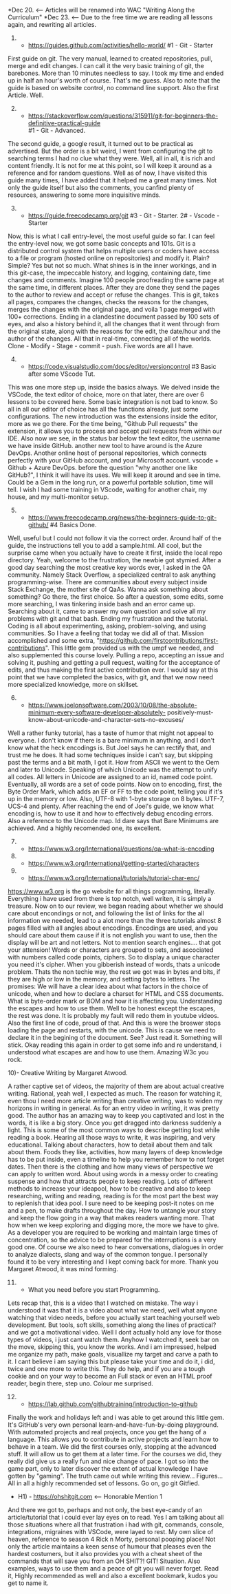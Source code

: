 
*Dec 20. <-- Articles will be renamed into WAC "Writing Along the Curriculum"
*Dec 23. <-- Due to the free time we are reading all lessons again, and rewriting all articles.

1) - https://guides.github.com/activities/hello-world/  #1 - Git - Starter

First guide on git. The very manual, learned to created repositories, pull, merge and edit changes. I can call it the very basic training of git, the barebones. More than 10 minutes needless to say. I took my time and ended up in half an hour's worth of course. That's me guess. Also to note that the guide is based on website control, no command line support. Also the first Article. Well.

2) - https://stackoverflow.com/questions/315911/git-for-beginners-the-definitive-practical-guide  
    #1 - Git - Advanced.

The second guide, a google result, it turned out to be practical as advertised. But the order is a bit weird, I went from configuring the git to searching terms I had no clue what they were. Well, all in all, it is rich and content friendly. It is not for me at this point, so I will keep it around as a reference and for random questions. Well as of now, I have visited this guide many times, I have added that it helped me a great many times. Not only the guide itself but also the comments, you canfind plenty of resources, answering to some more inquisitive minds.

3) - https://guide.freecodecamp.org/git   #3 - Git - Starter. 2# - Vscode - Starter

Now, this is what I call entry-level, the most useful guide so far. I can feel the entry-level now, we got some basic concepts and 101s. Git is a distributed control system that helps multiple users or coders have access to a file or program (hosted online on repositories) and modify it. Plain? Simple? Yes but not so much. What shines is in the inner workings, and in this git-case, the impeccable history, and logging, containing date, time changes and comments. Imagine 100 people proofreading the same page at the same time, in different places. After they are done they send the pages to the author to review and accept or refuse the changes. This is git, takes all pages, compares the changes, checks the reasons for the changes, merges the changes with the original page, and voila 1 page merged with 100+ corrections. Ending in a clandestine document passed by 100 sets of eyes, and also a history behind it, all the changes that it went through from the original state, along with the reasons for the edit, the date/hour and the author of the changes. All that in real-time, connecting all of the worlds. Clone - Modify - Stage - commit - push. Five words are all I have.

4) - https://code.visualstudio.com/docs/editor/versioncontrol   #3 Basic after some VScode Tut.

This was one more step up, inside the basics always. We delved inside the VSCode, the text editor of choice, more on that later, there are over 6 lessons to be covered here. Some basic integration is not bad to know. So all in all our editor of choice has all the functions already, just some configurations. The new introduction was the extensions inside the editor, more as we go there. For the time being, "Github Pull requests" the extension, it allows you to process and accept pull requests from within our IDE. Also now we see, in the status bar below the text editor, the username we have inside GitHub. another new tool to have around is the Azure DevOps. Another online host of personal repositories, which connects perfectly with your GitHub account, and your Microsoft account. vscode + Github + Azure DevOps. before the question "why another one like GitHub?", I think it will have its uses. We will keep it around and see in time. Could be a Gem in the long run, or a powerful portable solution, time will tell. I wish I had some training in VScode, waiting for another chair, my house, and my multi-monitor setup.

5) - https://www.freecodecamp.org/news/the-beginners-guide-to-git-github/   #4 Basics Done.

Well, useful but I could not follow it via the correct order. Around half of the guide, the instructions tell you to add a sample.html. All cool, but the surprise came when you actually have to create it first, inside the local repo directory. Yeah, welcome to the frustration, the newbie got stymied. After a good day searching the most creative key words ever, I asked in the QA community. Namely Stack Overflow, a specialized central to ask anything programming-wise. There are communities about every subject inside Stack Exchange, the mother site of QaAs. Wanna ask something about something? Go there, the first choice. So after a question, some edits, some more searching, I was tinkering inside bash and an error came up. Searching about it, came to answer my own question and solve all my problems with git and that bash. Ending my frustration and the tutorial. Coding is all about experimenting, asking, problem-solving, and using communities. So I have a feeling that today we did all of that. Mission accomplished and some extra, "https://github.com/firstcontributions/first-contributions". This little gem provided us with the umpf we needed, and also supplemented this course lovely. Pulling a repo, accepting an issue and solving it, pushing and getting a pull request, waiting for the acceptance of edits, and thus making the first active contribution ever. I would say at this point that we have completed the basics, with git, and that we now need more specialized knowledge, more on skillset.

6) - https://www.joelonsoftware.com/2003/10/08/the-absolute-minimum-every-software-developer-absolutely-
positively-must-know-about-unicode-and-character-sets-no-excuses/

Well a rather funky tutorial, has a taste of humor that might not appeal to everyone. I don't know if there is a bare minimum in anything, and I don't know what the heck encodings is. But Joel says he can rectify that, and trust me he does. It had some techniques inside i can't say, but skipping past the terms and a bit math, I got it. How from ASCII we went to the Oem and later to Unicode. Speaking of which Unicode was the attempt to unify all codes. All letters in Unicode are assigned to an id, named code point. Eventually, all words are a set of code points. Now on to encoding, first, the Byte Order Mark, which adds an EF or FF to the code point, telling you if it's up in the memory or low. Also, UTF-8 with 1-byte storage on 8 bytes. UTF-7, UCS-4 and plenty. After reaching the end of Joel's guide, we know what encoding is, how to use it and how to effectively debug encoding errors. Also a reference to the Unicode map. Id dare says that Bare Minimums are achieved. And a highly recomended one, its excellent.


7) - https://www.w3.org/International/questions/qa-what-is-encoding
8) - https://www.w3.org/International/getting-started/characters
9) - https://www.w3.org/International/tutorials/tutorial-char-enc/

https://www.w3.org is the go website for all things programming, literally. Everything i have used from there is top notch, well writen, it is simply a treasure. Now on to our review, we began reading about whether we should care about encondings or not, and following the list of links for the all information we needed, lead to a alot more than the three tutorials almost 8 pages filled with all angles about encodings. Encodings are used, and you should care about them cause if it is not english you want to use, then the display will be art and not letters. Not to mention search engines.... that got your attension! Words or characters are grouped to sets, and ascociated with numbers called code points, ciphers. So to display a unique character you need it's cipher. When you gibberish instead of words, thats a unicode problem. Thats the non techie way, the rest we got was in bytes and bits, if they are high or low in the memory, and setting bytes to letters. The promises: We will have a clear idea about what factors in the choice of unicode, when and how to declare a charset for HTML and CSS documents. What is byte-order mark or BOM and how it is affecting you. Understanding the escapes and how to use them. Well to be honest except the escapes, the rest was done. It is probably my fault will redo them in youtube videos. Also <meta charset="utf-8"/> the first line of code, proud of that.
And this is were the broswer stops loading the page and restarts, with the unicode. This is cause we need to declare it in the begining of the document. See? Just read it. Something will stick. Okay reading this again in order to get some info and re understand, i understood what escapes are and how to use them. Amazing W3c you rock.

10)- Creative Writing by Margaret Atwood.

A rather captive set of videos, the majority of them are about actual creative writing. Rational, yeah well, I expected as much. The reason for watching it, even thou I need more article writing than creative writing, was to widen my horizons in writing in general. As for an entry video in writing, it was pretty good. The author has an amazing way to keep you captivated and lost in the words, it is like a big story. Once you get dragged into darkness suddenly a light. This is some of the most common ways to describe getting lost while reading a book. Hearing all those ways to write, it was inspiring, and very educational. Talking about characters, how to detail about them and talk about them. Foods they like, activities, how many layers of deep knowledge has to be put inside, even a timeline to help you remember how to not forget dates. Then there is the clothing and how many views of perspective we can apply to written word. About using words in a messy order to creating suspense and how that attracts people to keep reading. Lots of different methods to increase your ideapool, how to be creative and also to keep researching, writing and reading, reading is for the most part the best way to replenish that idea pool. I sure need to be keeping post-it notes on me and a pen, to make drafts throughout the day. How to untangle your story and keep the flow going in  a way that makes readers wanting more. That how when we keep exploring and digging more, the more we have to give. As a developer you are required to be working and maintain large times of concentration, so the advice to be prepared for the interruptions is a very good one. Of course we also need to hear conversations, dialogues in order to analyze dialects, slang and way of the common tongue. I personally found it to be very interesting and I kept coming back for more. Thank you Margaret Atwood, it was mind forming.

11) - What you need before you start Programming.

Lets recap that, this is a video that I watched on mistake.
The way i understood it was that it is a video about what we need, well what anyone watching that video needs, before you actually start teaching yourself web development. But tools, soft skills, something along the lines of practical? and we got a motivational video. Well I dont actually hold any love for those types of videos, i just cant watch them. Anyhow I watcched it, seek bar on the move, skipping this, you know the works. And i am impressed, helped me organize my path, make goals, visuallize my target and carve a path to it. I cant believe i am saying this but please take your time and do it, i did, twice and one more to write this. They do help, and if you are a tough cookie and on your way to become an Full stack or even an HTML proof reader, begin there, step uno. Colour me surprised.

12) - https://lab.github.com/githubtraining/introduction-to-github

Finally the work and holidays left and i was able to get around this little gem. It's GitHub's very own personal learn-and-have-fun-by-doing playground. With automated projects and real projects, once you get the hang of a language. This allows you to contribute in active projects and learn how to behave in a team. We did the first courses only, stopping at the advanced stuff. It will allow us to get them at a later time. For the courses we did, they really did give us a really fun and nice change of pace. I got so into the game part, only to later discover the extent of actual knowledge I have gotten by "gaming". The truth came out while writing this review... Figures... All in all a highly recommended set of lessons. Go on, go git Gitfied.

* H1) - https://ohshitgit.com  <-- Honorable Mention 1

And there we got to, perhaps and not only, the best eye-candy of an article/tutorial that i could ever lay eyes on to read. Yes I am talking about all those situations where all that frustration i had with git, commands, console, integrations, migraines with VSCode, were layed to rest. My own slice of heaven, reference to season 4 Rick n Morty, personal pooping place! Not only the article maintains a keen sense of humour that pleases even the hardest costumers, but it also provides you with a cheat sheet of the commands that will save you from an OH SHIT?! GIT! Situation. Also examples, ways to use them and a peace of git you will never forget. Read it, Highly recommended as well and also a excellent bookmark, kudos you get to name it.